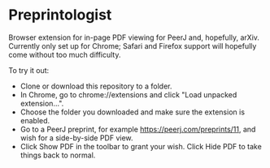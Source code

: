 Preprintologist
===============

Browser extension for in-page PDF viewing for PeerJ and, hopefully, arXiv. Currently only set up for Chrome; Safari and Firefox support will hopefully come without too much difficulty.

To try it out:
- Clone or download this repository to a folder.
- In Chrome, go to chrome://extensions and click "Load unpacked extension...".
- Choose the folder you downloaded and make sure the extension is enabled.
- Go to a PeerJ preprint, for example https://peerj.com/preprints/11, and wish for a side-by-side PDF view.
- Click Show PDF in the toolbar to grant your wish. Click Hide PDF to take things back to normal.

